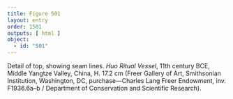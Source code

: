 ```yaml
---
title: Figure 501
layout: entry
order: 1501
outputs: [ html ]
object:
  - id: "501"
---
```


Detail of top, showing seam lines. *Huo Ritual Vessel*, 11th century BCE, Middle Yangtze Valley, China, H. 17.2 cm (Freer Gallery of Art, Smithsonian Institution, Washington, DC, purchase—Charles Lang Freer Endowment, inv. F1936.6a–b / Department of Conservation and Scientific Research).
